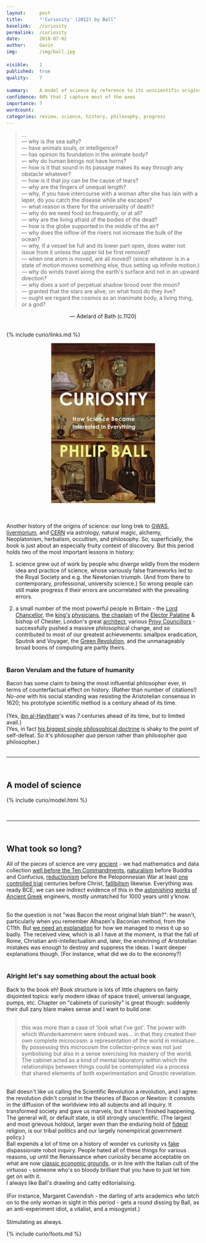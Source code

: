 ```yaml
---
layout:     post
title:      "'Curiosity' (2012) by Ball"
baselink:   /curiosity
permalink:  /curiosity
date:       2018-07-02
author:     Gavin   
img:        /img/ball.jpg

visible:    1
published:  true
quality: 	7

summary:    A model of science by reference to its unscientific origins
confidence: 80% that I capture most of the axes
importance: 7
wordcount:  
categories: review, science, history, philosophy, progress
---
```


<blockquote>...<br>
	— why is the sea salty?<br>
	— have animals souls, or intelligence? <br>
	— has opinion its foundation in the animate body? <br>
	— why do human beings not have horns? <br>
	— how is it that sound in its passage makes its way through any obstacle whatever? <br>
	— how is it that joy can be the cause of tears? <br>
	— why are the fingers of unequal length? <br>
	— why, if you have intercourse with a woman after she has lain with a leper, do you catch the disease while she escapes? <br>
	— what reason is there for the universality of death? <br>
	— why do we need food so frequently, or at all? <br>
	— why are the living afraid of the bodies of the dead?<br>
	— how is the globe supported in the middle of the air? <br>
	— why does the inflow of the rivers not increase the bulk of the ocean? <br>
	— why, if a vessel be full and its lower part open, does water not issue from it unless the upper lid be first removed? <br>
	— when one atom is moved, are all moved? (since whatever is in a state of motion moves something else, thus setting up infinite motion.) <br>
	— why do winds travel along the earth's surface and not in an upward direction? <br>
	— why does a sort of perpetual shadow brood over the moon? <br>
	— granted that the stars are alive, on what food do they live? <br>
	— ought we regard the cosmos as an inanimate body, a living thing, or a god? 
	<br>
</blockquote>
<center>
	—  Adelard of Bath (c.1120)
</center>

<br>

{%	include curio/links.md	%}

<center>
	<img src="/img/ball.jpg" />
</center>
<br><br>

Another history of the origins of science: our long trek to <a href="{{gwas}}">GWAS</a>, <a href="{{chem}}">livermorium</a>, and <a href="{{cern}}">CERN</a> via astrology, natural magic, alchemy, Neoplatonism, herbalism, occultism, and philosophy. So, superficially, the book is just about an especially <a></a>fruity context of discovery. But this period holds two of the most important lessons in history: 

1. science grew out of work by people who diverge wildly from the modern idea and practice of science, whose variously false frameworks led to the Royal Society and e.g. the Newtonian triumph. (And from there to contemporary, professional, university science.) So wrong people can still make progress if their errors are uncorrelated with the prevailing errors. 

2. a small number of the most powerful people in Britain - the <a href="{{bigb}}">Lord Chancellor</a>, the <a href="{{phys}}">king's</a> <a href="{{harv}}">physicians</a>, <a href="{{chap}}">the chaplain</a> of the <a href="{{elec}}">Elector Palatine</a> & bishop of Chester, London's great <a href="{{wren}}">architect</a>, various <a href="{{priv}}">Privy Councillors</a> - successfully pushed a massive philosophical change, and so contributed to most of our greatest achievements: smallpox eradication, Sputnik and Voyager, the <a href="{{green}}">Green Revolution</a>, and the unmanageably broad boons of computing are partly theirs. <br><br>


<div class="accordion">
	<h3>Baron Verulam and the future of humanity</h3>
	<div>
		Bacon has some claim to being the most influential philosopher ever, in terms of counterfactual effect on history. (Rather than number of citations!) <i>No-one</i> with his social standing was resisting the Aristotelian consensus in 1620; his prototype scientific method is a century ahead of its time.<br><br> 
<!--  -->
		(Yes, <a href="{{hay}}">ibn al-Haytham</a>'s was 7 centuries ahead of its time, but to limited avail.)<br>
		(Yes, in fact <a href="{{induc}}">his biggest single philosophical doctrine</a> is shaky to the point of self-defeat. So it's philosopher <i>qua</i> person rather than philosopher <i>qua</i> philosopher.)
	</div>
</div><br>

---

<br>

## A model of science

{%	include curio/model.html	%}

<br>

---

<br>

## What took so long?

All of the pieces of science are very <a href="{{anc}}">ancient</a> - we had mathematics and data collection <a href="https://en.wikipedia.org/wiki/Plimpton_322">well before the Ten Commandments</a>, <a href="https://en.wikipedia.org/wiki/Thales_of_Miletus">naturalism</a> before Buddha and Confucius, <a href="https://en.wikipedia.org/wiki/Atomism#Greek_atomism">reductionism</a> before the Peloponnesian War at least <a href="http://tunesforbears.com/a-history-of-randomization/">one controlled trial</a> centuries before Christ, <a href="https://plato.stanford.edu/entries/carneades/#3">fallibilism</a> likewise. Everything was ready BCE; we can see indirect evidence of this in the <a href="https://en.wikipedia.org/wiki/Aeolipile">astonishing</a> <a href="https://en.wikipedia.org/wiki/Archimedes%27_screw">works</a> <a href="https://en.wikipedia.org/wiki/Ctesibius#Inventions">of</a> <a href="https://en.wikipedia.org/wiki/Philo_of_Byzantium#Devices">Ancient Greek</a> engineers, mostly unmatched for 1000 years until y'know. <br><br>

So the question is not "was Bacon the most original blah blah?": he wasn't, particularly when you remember Alhazen's Baconian method, from the C11th. But <a href="{{grace}}">we need an explanation</a> for how we managed to mess it up so badly. The received view, which is all I have at the moment, is that the fall of Rome, Christian anti-intellectualism and, later, the enshrining of Aristotelian mistakes was enough to destroy and suppress the ideas. I want deeper explanations though. (For instance, what did we do to the economy?)<br><br>



<div class="accordion">
	<h3>Alright let's say something about the actual book</h3>
	<div>
		Back to the book eh! Book structure is lots of little chapters on fairly disjointed topics: early modern ideas of space travel, universal language, pumps, etc. Chapter on "cabinets of curiosity" is great though: suddenly their dull zany blare makes sense and I want to build one:<br>
		<blockquote><br>this was more than a case of 'look what I've got'. The power with which Wunderkammern were imbued was... in that they created their own complete microcosm: a representation of the world in miniature... By possessing this microcosm the collector-prince was not just symbolising but also in a sense exercising his mastery of the world. The cabinet acted as a kind of mental laboratory within which the relationships between things could be contemplated via a process that shared elements of both experimentation and Gnostic revelation.<br>
		</blockquote><br>
<!--  -->
		Ball doesn't like us calling the Scientific Revolution a revolution, and I agree: the revolution didn't consist in the theories of Bacon or Newton: it consists in the diffusion of the worldview into all subjects and all inquiry. It transformed society and gave us marvels, but it hasn't finished happening. The general will, or default state, is still strongly unscientific. (The largest and most grievous holdout, larger even than the enduring hold of <a href="{{fid}}">fideist</a> religion, is our tribal politics and our largely nonempirical government policy.)<br>
<!--  -->
		Ball expends a lot of time on a history of wonder vs curiosity vs <a href="{{hypo}}">fake</a> dispassionate robot inquiry. People hated all of these things for various reasons, up until the Renaissance when curiosity became acceptable on what are now <a href="{{bl}}">classic economic grounds</a>, or in line with the Italian cult of the virtuoso - someone who's so bloody brilliant that you have to just let him get on with it.<br>I always like Ball's drawling and catty editorialising.<br><br> 
<!--  -->
		(For instance, Margaret Cavendish - the darling of arts academics who latch on to the only woman in sight in this period - gets a round dissing by Ball, as an anti-experiment idiot, a vitalist, and a misogynist.)<br><br> 
<!--  -->
		Stimulating as always.
	</div>
</div>

{%	include curio/foots.md	%}

<br><br>

